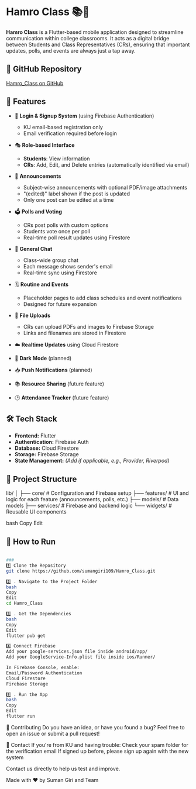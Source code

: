# Hamro Class 📚📱

**Hamro Class** is a Flutter-based mobile application designed to streamline communication within college classrooms. It acts as a digital bridge between Students and Class Representatives (CRs), ensuring that important updates, polls, and events are always just a tap away.

## 🔗 GitHub Repository

[Hamro_Class on GitHub](https://github.com/sumangiri109/Hamro_Class)

## 🚀 Features

- 🔐 **Login & Signup System** (using Firebase Authentication)
  - KU email-based registration only
  - Email verification required before login

- 🎭 **Role-based Interface**
  - **Students**: View information
  - **CRs**: Add, Edit, and Delete entries (automatically identified via email)

- 📢 **Announcements**
  - Subject-wise announcements with optional PDF/image attachments
  - "(edited)" label shown if the post is updated
  - Only one post can be edited at a time

- 🗳️ **Polls and Voting**
  - CRs post polls with custom options
  - Students vote once per poll
  - Real-time poll result updates using Firestore

- 💬 **General Chat**
  - Class-wide group chat
  - Each message shows sender's email
  - Real-time sync using Firestore

- 🗓️ **Routine and Events**
  - Placeholder pages to add class schedules and event notifications
  - Designed for future expansion

- 📎 **File Uploads**
  - CRs can upload PDFs and images to Firebase Storage
  - Links and filenames are stored in Firestore

- ☁️ **Realtime Updates** using Cloud Firestore

- 🌙 **Dark Mode** (planned)

- 📥 **Push Notifications** (planned)

- 📚 **Resource Sharing** (future feature)

- 🕒 **Attendance Tracker** (future feature)

## 🛠️ Tech Stack

- **Frontend:** Flutter
- **Authentication:** Firebase Auth
- **Database:** Cloud Firestore
- **Storage:** Firebase Storage
- **State Management:** *(Add if applicable, e.g., Provider, Riverpod)*

## 📁 Project Structure

lib/
│
├── core/ # Configuration and Firebase setup
├── features/ # UI and logic for each feature (announcements, polls, etc.)
├── models/ # Data models
├── services/ # Firebase and backend logic
└── widgets/ # Reusable UI components

bash
Copy
Edit

## 🔧 How to Run

```bash

###
1️⃣ Clone the Repository
git clone https://github.com/sumangiri109/Hamro_Class.git

2️⃣ . Navigate to the Project Folder
bash
Copy
Edit
cd Hamro_Class

3️⃣ . Get the Dependencies
bash
Copy
Edit
flutter pub get

4️⃣ Connect Firebase
Add your google-services.json file inside android/app/
Add your GoogleService-Info.plist file inside ios/Runner/

In Firebase Console, enable:
Email/Password Authentication
Cloud Firestore
Firebase Storage

5️⃣ . Run the App
bash
Copy
Edit
flutter run
```
🤝 Contributing
Do you have an idea, or have you found a bug?
Feel free to open an issue or submit a pull request!

📧 Contact
If you're from KU and having trouble:
Check your spam folder for the verification email
If signed up before, please sign up again with the new system

Contact us directly to help us test and improve.

Made with ❤️ by Suman Giri and Team
